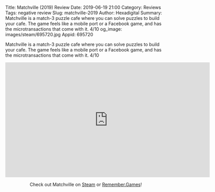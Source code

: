 Title: Matchville (2019) Review
Date: 2019-06-19 21:00
Category: Reviews
Tags: negative review
Slug: matchville-2019
Author: Hexadigital
Summary: Matchville is a match-3 puzzle cafe where you can solve puzzles to build your cafe. The game feels like a mobile port or a Facebook game, and has the microtransactions that come with it. 4/10
og_image: images/steam/695720.jpg
Appid: 695720

Matchville is a match-3 puzzle cafe where you can solve puzzles to build your cafe. The game feels like a mobile port or a Facebook game, and has the microtransactions that come with it. 4/10

<center><iframe src="https://www.youtube.com/embed/eyzbUi2D1SQ?feature=oembed" allow="accelerometer; autoplay; encrypted-media; gyroscope; picture-in-picture" width="640" height="360" frameborder="0"></iframe>

Check out Matchville on [Steam](https://store.steampowered.com/app/695720/?curator_clanid=34633900) or [Remember.Games](https://remember.games/game/2586/)!</center>
